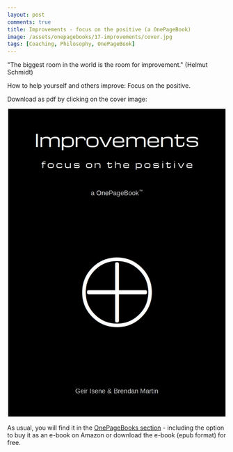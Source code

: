 ```yaml
---
layout: post
comments: true
title: Improvements - focus on the positive (a OnePageBook)
image: /assets/onepagebooks/17-improvements/cover.jpg
tags: [Coaching, Philosophy, OnePageBook]
---
```

  
"The biggest room in the world is the room for improvement." (Helmut Schmidt)

How to help yourself and others improve: Focus on the positive.

Download as pdf by clicking on the cover image:

<p style="text-align:center"><a href="{{ site.url }}/assets/onepagebooks/17-improvements/1PB_Improvements.pdf"><img src="/assets/onepagebooks/17-improvements/cover.jpg" width="500" alt="Simple" /></a></p>

As usual, you will find it in the [OnePageBooks section](/onepagebooks#1pb-17-improvements) - including the option to buy it as an e-book on Amazon or download the e-book (epub format) for free.
